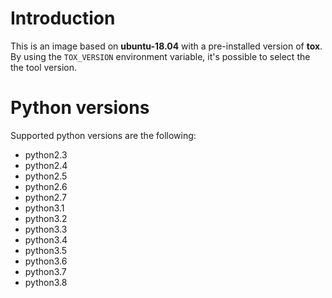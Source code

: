 # Introduction

This is an image based on **ubuntu-18.04** with a pre-installed version of **tox**.
By using the ``TOX_VERSION`` environment variable, it's possible to select the the tool version.

# Python versions

Supported python versions are the following:

* python2.3
* python2.4
* python2.5
* python2.6
* python2.7
* python3.1
* python3.2
* python3.3
* python3.4
* python3.5
* python3.6
* python3.7
* python3.8

